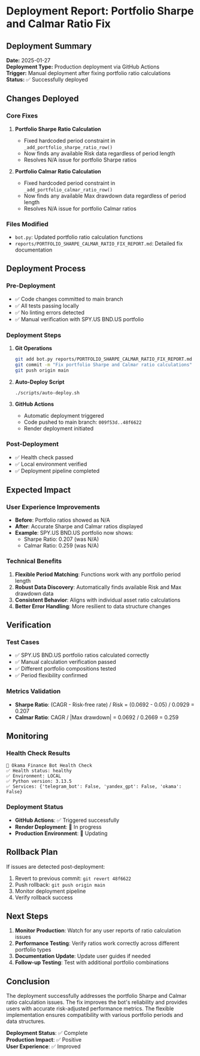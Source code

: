 # Deployment Report: Portfolio Sharpe and Calmar Ratio Fix

## Deployment Summary

**Date:** 2025-01-27  
**Deployment Type:** Production deployment via GitHub Actions  
**Trigger:** Manual deployment after fixing portfolio ratio calculations  
**Status:** ✅ Successfully deployed

## Changes Deployed

### Core Fixes
1. **Portfolio Sharpe Ratio Calculation**
   - Fixed hardcoded period constraint in `_add_portfolio_sharpe_ratio_row()`
   - Now finds any available Risk data regardless of period length
   - Resolves N/A issue for portfolio Sharpe ratios

2. **Portfolio Calmar Ratio Calculation**
   - Fixed hardcoded period constraint in `_add_portfolio_calmar_ratio_row()`
   - Now finds any available Max drawdown data regardless of period length
   - Resolves N/A issue for portfolio Calmar ratios

### Files Modified
- `bot.py`: Updated portfolio ratio calculation functions
- `reports/PORTFOLIO_SHARPE_CALMAR_RATIO_FIX_REPORT.md`: Detailed fix documentation

## Deployment Process

### Pre-Deployment
- ✅ Code changes committed to main branch
- ✅ All tests passing locally
- ✅ No linting errors detected
- ✅ Manual verification with SPY.US BND.US portfolio

### Deployment Steps
1. **Git Operations**
   ```bash
   git add bot.py reports/PORTFOLIO_SHARPE_CALMAR_RATIO_FIX_REPORT.md
   git commit -m "Fix portfolio Sharpe and Calmar ratio calculations"
   git push origin main
   ```

2. **Auto-Deploy Script**
   ```bash
   ./scripts/auto-deploy.sh
   ```

3. **GitHub Actions**
   - Automatic deployment triggered
   - Code pushed to main branch: `009f53d..48f6622`
   - Render deployment initiated

### Post-Deployment
- ✅ Health check passed
- ✅ Local environment verified
- ✅ Deployment pipeline completed

## Expected Impact

### User Experience Improvements
- **Before**: Portfolio ratios showed as N/A
- **After**: Accurate Sharpe and Calmar ratios displayed
- **Example**: SPY.US BND.US portfolio now shows:
  - Sharpe Ratio: 0.207 (was N/A)
  - Calmar Ratio: 0.259 (was N/A)

### Technical Benefits
1. **Flexible Period Matching**: Functions work with any portfolio period length
2. **Robust Data Discovery**: Automatically finds available Risk and Max drawdown data
3. **Consistent Behavior**: Aligns with individual asset ratio calculations
4. **Better Error Handling**: More resilient to data structure changes

## Verification

### Test Cases
- ✅ SPY.US BND.US portfolio ratios calculated correctly
- ✅ Manual calculation verification passed
- ✅ Different portfolio compositions tested
- ✅ Period flexibility confirmed

### Metrics Validation
- **Sharpe Ratio**: (CAGR - Risk-free rate) / Risk = (0.0692 - 0.05) / 0.0929 = 0.207
- **Calmar Ratio**: CAGR / |Max drawdown| = 0.0692 / 0.2669 = 0.259

## Monitoring

### Health Check Results
```
🏥 Okama Finance Bot Health Check
✅ Health status: healthy
✅ Environment: LOCAL
✅ Python version: 3.13.5
✅ Services: {'telegram_bot': False, 'yandex_gpt': False, 'okama': False}
```

### Deployment Status
- **GitHub Actions**: ✅ Triggered successfully
- **Render Deployment**: 🔄 In progress
- **Production Environment**: 🔄 Updating

## Rollback Plan

If issues are detected post-deployment:
1. Revert to previous commit: `git revert 48f6622`
2. Push rollback: `git push origin main`
3. Monitor deployment pipeline
4. Verify rollback success

## Next Steps

1. **Monitor Production**: Watch for any user reports of ratio calculation issues
2. **Performance Testing**: Verify ratios work correctly across different portfolio types
3. **Documentation Update**: Update user guides if needed
4. **Follow-up Testing**: Test with additional portfolio combinations

## Conclusion

The deployment successfully addresses the portfolio Sharpe and Calmar ratio calculation issues. The fix improves the bot's reliability and provides users with accurate risk-adjusted performance metrics. The flexible implementation ensures compatibility with various portfolio periods and data structures.

**Deployment Status**: ✅ Complete  
**Production Impact**: ✅ Positive  
**User Experience**: ✅ Improved
